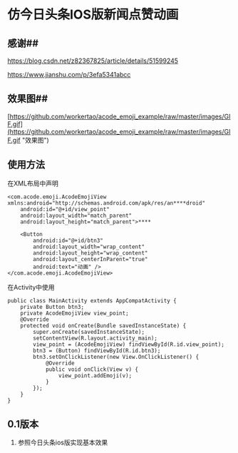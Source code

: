 # 仿今日头条IOS版新闻点赞动画 #
## 感谢##
https://blog.csdn.net/z82367825/article/details/51599245

https://www.jianshu.com/p/3efa5341abcc
## 效果图##
[https://github.com/workertao/acode_emoji_example/raw/master/images/GIF.gif](https://github.com/workertao/acode_emoji_example/raw/master/images/GIF.gif "效果图")

## 使用方法 ##
在XML布局中声明

    <com.acode.emoji.AcodeEmojiView xmlns:android="http://schemas.android.com/apk/res/an****droid"
        android:id="@+id/view_point"
        android:layout_width="match_parent"
        android:layout_height="match_parent">****
    
        <Button
            android:id="@+id/btn3"
            android:layout_width="wrap_content"
            android:layout_height="wrap_content"
            android:layout_centerInParent="true"
            android:text="动画" />
    </com.acode.emoji.AcodeEmojiView>

在Activity中使用

    public class MainActivity extends AppCompatActivity {
        private Button btn3;
        private AcodeEmojiView view_point;
        @Override
        protected void onCreate(Bundle savedInstanceState) {
            super.onCreate(savedInstanceState);
            setContentView(R.layout.activity_main);
            view_point = (AcodeEmojiView) findViewById(R.id.view_point);
            btn3 = (Button) findViewById(R.id.btn3);
            btn3.setOnClickListener(new View.OnClickListener() {
                @Override
                public void onClick(View v) {
                    view_point.addEmoji(v);
                }
            });
        }
    }


## 0.1版本 ##
1. 参照今日头条ios版实现基本效果


